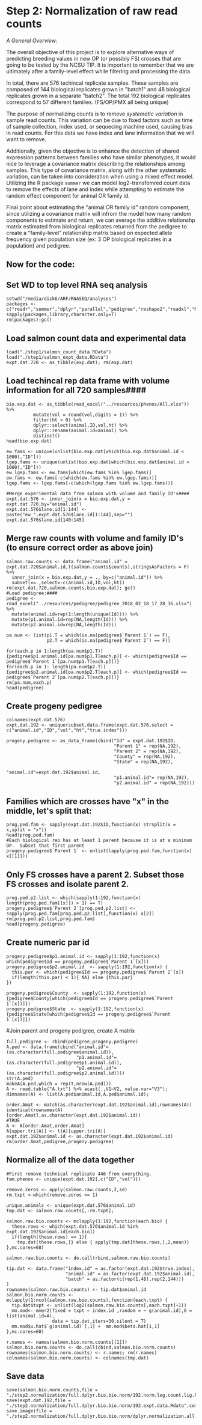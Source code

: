 # Step 2: Normalization of raw read counts

*A General Overview*: 

The overall objective of this project is to explore alternative ways of predicting breeding values in new OP (or possibly FS) crosses that are going to be tested by the NCSU TIP.  It is important to remember that we are ultimately after a family-level effect while filtering and processing the data.

In total, there are 576 techincal replicate samples.  These samples are composed of 144 biological replicates grown in "batch1" and 48 biological replicates grown in a separate "batch2".  The total 192 biological replicates correspond to 57 different families. (FS/OP/PMX all being unique)

The purpose of normalizing counts is to remove *systematic variation* in sample read counts.  This variation can be due to fixed factors such as time of sample collection, index used, or sequecing machine used, causing bias in read counts.  For this data we have index and lane information that we will want to remove.

Additionally, given the objective is to enhance the detection of shared expression patterns between families who have similar phenotypes, it would nice to leverage a covariance matrix describing the relationships among samples.  This type of covariance matrix, along with the other systematic variation, can be taken into consideration when using a mixed effect model.  Utilizing the R package  ```sommer``` we can model log2-transfomred count data to remove the effects of lane and index while attempting to estimate the random effect component for animal OR family id.

Final point about estimating the "animal OR family id" random component, since utilizing a covariance matrix will infrom the model how many random components to estimate and return, we can average the additive relationshp matrix estimated from biological replicates returned from the pedigree to create a "family-level" relationship matrix based on expected allele frequency given population size (ex: 3 OP biological replicates in a population) and pedigree.

## Now for the code:

## Set WD to top level RNA seq analysis
```
setwd("/media/disk6/ARF/RNASEQ/analyses")
packages <- c("readr","sommer","dplyr","parallel","pedigree","reshape2","readxl","Metrics","caret")
sapply(packages,library,character.only=T)
rm(packages);gc()
```

## Load salmon count data and experimental data
```
load("./step1/salmon_count_data.RData")
load("./step1/salmon_expt_data.RData") 
expt.dat.720 <- as_tibble(exp.dat); rm(exp.dat)
```

## Load techincal rep data frame with volume information for all 720 samples####
```
bio.exp.dat <- as_tibble(read_excel("../resources/phenos/All.xlsx")) %>%
          mutate(vol = round(vol,digits = 1)) %>%
          filter(ht > 0) %>%
          dplyr::select(animal,ID,vol,ht) %>%
          dplyr::rename(animal.id=animal) %>%
          distinct()
head(bio.exp.dat)

ew.fams <- unique(unlist(bio.exp.dat[which(bio.exp.dat$animal.id < 1000),"ID"]))
lgep.fams <- unique(unlist(bio.exp.dat[which(bio.exp.dat$animal.id > 1000),"ID"]))
ew.lgep.fams <- ew.fams[which(ew.fams %in% lgep.fams)]
ew.fams <- ew.fams[-c(which(ew.fams %in% ew.lgep.fams))]
lgep.fams <- lgep.fams[-c(which(lgep.fams %in% ew.lgep.fams))]

#Merge experimental data from salmon with volume and family ID's####
expt.dat.576 <- inner_join(x = bio.exp.dat,y = expt.dat.720,by="animal.id")
expt.dat.576$lane.id[1:144] <- paste("ew_",expt.dat.576$lane.id[1:144],sep="")
expt.dat.576$lane.id[140:145]
```

## Merge raw counts with volume and family ID's (to ensure correct order as above join)
```
salmon.raw.counts <- data.frame("animal.id" = expt.dat.720$animal.id,t(salmon.counts$counts),stringsAsFactors = F) %>%
  inner_join(x = bio.exp.dat,y = ., by=c("animal.id")) %>%
  subset(x=.,select=-c(animal.id,ID,vol,ht))
rm(expt.dat.720,salmon.counts,bio.exp.dat); gc()
#Load pedigree:####
pedigree <- read_excel("../resources/pedigree/pedigree_2018_02_18_17_28_36.xlsx") %>%
  mutate(animal.id=rep(1:length(unique(Id)))) %>%
  mutate(p1.animal.id=rep(NA,length(Id))) %>%
  mutate(p2.animal.id=rep(NA,length(Id)))

pa.num <- list(p1.T = which(is.na(pedigree$`Parent 1`) == F),
               p2.T = which(is.na(pedigree$`Parent 2`) == F))

for(each.p in 1:length(pa.num$p1.T)){pedigree$p1.animal.id[pa.num$p1.T[each.p]] <- which(pedigree$Id == pedigree$`Parent 1`[pa.num$p1.T[each.p]])}
for(each.p in 1: length(pa.num$p2.T)){pedigree$p2.animal.id[pa.num$p2.T[each.p]] <- which(pedigree$Id == pedigree$`Parent 2`[pa.num$p2.T[each.p]])}
rm(pa.num,each.p)
head(pedigree)
```

## Create progeny pedigree
```
colnames(expt.dat.576)
expt.dat.192 <- unique(subset.data.frame(expt.dat.576,select = c("animal.id","ID","vol","ht","true.index")))

progeny.pedigree <- as_data_frame(cbind("Id" = expt.dat.192$ID,
                                        "Parent 1" = rep(NA,192),
                                        "Parent 2" = rep(NA,192),
                                        "County" = rep(NA,192),
                                        "State" = rep(NA,192),
                                        "animal.id"=expt.dat.192$animal.id,
                                        "p1.animal.id"= rep(NA,192),
                                        "p2.animal.id" = rep(NA,192)))
```

## Families which are crosses have "x" in the middle, let's split that:
```
prog.ped.fam <- sapply(expt.dat.192$ID,function(x) strsplit(x = x,split = "x"))
head(prog.ped.fam)
#Each biological rep has at least 1 parent because it is at a minimum OP.  Subset that first parent
progeny.pedigree$`Parent 1` <- unlist(lapply(prog.ped.fam,function(x) x[[1]]))
```

## Only FS crosses have a parent 2.  Subset those FS crosses and isolate parent 2.
```
prog.ped.p2.list <- which(sapply(1:192,function(x) length(prog.ped.fam[[x]]) > 1) == T)
progeny.pedigree$`Parent 2`[prog.ped.p2.list] <- sapply(prog.ped.fam[prog.ped.p2.list],function(x) x[2])
rm(prog.ped.p2.list,prog.ped.fam)
head(progeny.pedigree)
```

## Create numeric par id
```
progeny.pedigree$p1.animal.id <- sapply(1:192,function(x) which(pedigree$Id == progeny.pedigree$`Parent 1`[x]))
progeny.pedigree$p2.animal.id  <- sapply(1:192,function(x) {
  this.par <- which(pedigree$Id == progeny.pedigree$`Parent 2`[x])
  if(length(this.par) < 1){ NA} else {this.par}
})

progeny.pedigree$County  <- sapply(1:192,function(x) {pedigree$County[which(pedigree$Id == progeny.pedigree$`Parent 1`[x])]})
progeny.pedigree$State  <- sapply(1:192,function(x) {pedigree$State[which(pedigree$Id == progeny.pedigree$`Parent 1`[x])]})
```

#Join parent and progeny pedigree, create A matrix
```
full.pedigree <- rbind(pedigree,progeny.pedigree)
A.ped <- data.frame(cbind("animal.id"=(as.character(full.pedigree$animal.id)),
                          "p1.animal.id"=(as.character(full.pedigree$p1.animal.id)),
                          "p2.animal.id"=(as.character(full.pedigree$p2.animal.id))))
str(A.ped)
makeA(A.ped,which = rep(T,nrow(A.ped)))
A <- read.table("A.txt") %>% acast(.,V1~V2, value.var="V3"); 
dimnames(A) <- list(A.ped$animal.id,A.ped$animal.id); 

order.Amat <- match(as.character(expt.dat.192$animal.id),rownames(A))
identical(rownames(A)[order.Amat],as.character(expt.dat.192$animal.id))
#TRUE
A <- A[order.Amat,order.Amat]
A[upper.tri(A)] <- t(A)[upper.tri(A)]
expt.dat.192$animal.id <- as.character(expt.dat.192$animal.id)
rm(order.Amat,pedigree,progeny.pedigree)
```

## Normalize all of the data together
```
#First remove technical replicate 446 from everything.
fam.phenos <- unique(expt.dat.192[,c("ID","vol")])

remove.zeros <- apply(salmon.raw.counts,2,sd)
rm.txpt <-which(remove.zeros <= 1)

unique.animals <- unique(expt.dat.576$animal.id)
tmp.dat <- salmon.raw.counts[,-rm.txpt]; 

salmon.raw.bio.counts <- mclapply(1:192,function(each.bio) {
  these.rows <- which(expt.dat.576$animal.id %in% expt.dat.192$animal.id[each.bio])
  if(length(these.rows) == 1){
    tmp.dat[these.rows,]} else { apply(tmp.dat[these.rows,],2,mean)}
},mc.cores=60)

salmon.raw.bio.counts <- do.call(rbind,salmon.raw.bio.counts)

tip.dat <- data.frame("index.id" = as.factor(expt.dat.192$true.index),
                      "animal.id" = as.factor(expt.dat.192$animal.id),
                      "batch" = as.factor(c(rep(1,48),rep(2,144)))
)
rownames(salmon.raw.bio.counts) <- tip.dat$animal.id
salmon.bio.norm.counts <- mclapply(1:ncol(salmon.raw.bio.counts),function(each.txpt) {
  tip.dat$txpt <- unlist(log2(salmon.raw.bio.counts[,each.txpt]+1))
  mm.mod<- mmer2(fixed = txpt ~ index.id ,random = ~ g(animal.id),G = list(animal.id=A),
                 data = tip.dat,iters=30,silent = T)
  mm.mod$u.hat$`g(animal.id)`[,1] +  mm.mod$beta.hat[1,1]
},mc.cores=60)

r.names <- names(salmon.bio.norm.counts[[1]])
salmon.bio.norm.counts <- do.call(cbind,salmon.bio.norm.counts)
rownames(salmon.bio.norm.counts) <- r.names; rm(r.names)
colnames(salmon.bio.norm.counts) <- colnames(tmp.dat)
```

## Save data
```
save(salmon.bio.norm.counts,file = "./step2.normalization/full.dplyr.bio.bio.norm/192.norm.log.count.lig.Rdata",compress=T)
save(expt.dat.192,file = "./step2.normalization/full.dplyr.bio.bio.norm/192.expt.data.Rdata",compress=T)
save.image(file = "./step2.normalization/full.dplyr.bio.bio.norm/dplyr.normalization.all.bio.RData",compress=T)
```
